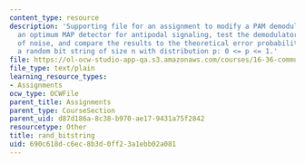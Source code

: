 ```yaml
---
content_type: resource
description: 'Supporting file for an assignment to modify a PAM demodulator to be
  an optimum MAP detector for antipodal signaling, test the demodulator in the presence
  of noise, and compare the results to the theoretical error probability. Generates
  a random bit string of size n with distribution p: 0 <= p <= 1.'
file: https://ol-ocw-studio-app-qa.s3.amazonaws.com/courses/16-36-communication-systems-engineering-spring-2009/690c618dc6ec8b3d0ff23a1ebb02a081_rand_bitstring.m
file_type: text/plain
learning_resource_types:
- Assignments
ocw_type: OCWFile
parent_title: Assignments
parent_type: CourseSection
parent_uid: d87d186a-8c38-b970-ae17-9431a75f2842
resourcetype: Other
title: rand_bitstring
uid: 690c618d-c6ec-8b3d-0ff2-3a1ebb02a081
---
```

